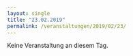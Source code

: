 ```yaml
---
layout: single
title: "23.02.2019"
permalink: /veranstaltungen/2019/02/23/
---
```


Keine Veranstaltung an diesem Tag.
